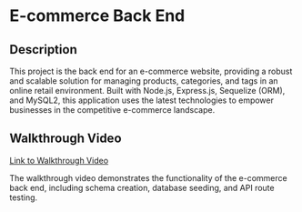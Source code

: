 # E-commerce Back End

## Description

This project is the back end for an e-commerce website, providing a robust and scalable solution for managing products, categories, and tags in an online retail environment. Built with Node.js, Express.js, Sequelize (ORM), and MySQL2, this application uses the latest technologies to empower businesses in the competitive e-commerce landscape.

## Walkthrough Video




[Link to Walkthrough Video](https://drive.google.com/file/d/12LQ_52pKRd4FQ-fzzgfiEOOCjjzwlbAF/view)

The walkthrough video demonstrates the functionality of the e-commerce back end, including schema creation, database seeding, and API route testing.


